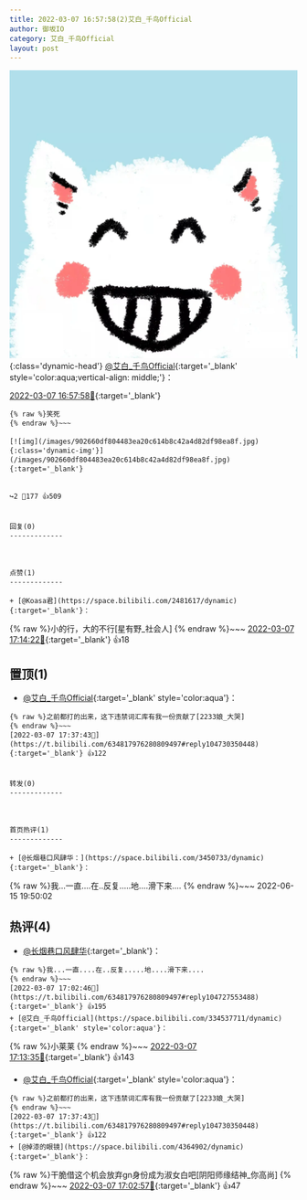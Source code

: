 ```yaml
---
title: 2022-03-07 16:57:58(2)艾白_千鸟Official
author: 御坂IO
category: 艾白_千鸟Official
layout: post
---
```


![img](/images/9ae8b9445fd0665cc014d9080156a45271be73c6.jpg){:class='dynamic-head'}
[@艾白_千鸟Official](https://space.bilibili.com/334537711/dynamic){:target='_blank' style='color:aqua;vertical-align: middle;'}：

[2022-03-07 16:57:58🔗](https://t.bilibili.com/634817976280809497){:target='_blank'}

~~~
{% raw %}笑死
{% endraw %}~~~

[![img](/images/902660df804483ea20c614b8c42a4d82df98ea8f.jpg){:class='dynamic-img'}](/images/902660df804483ea20c614b8c42a4d82df98ea8f.jpg){:target='_blank'}


↪️2 💬177 👍509


回复(0)
-------------



点赞(1)
-------------

+ [@Koasa君](https://space.bilibili.com/2481617/dynamic){:target='_blank'}：
~~~
{% raw %}小的行，大的不行[星有野_社会人]
{% endraw %}~~~
[2022-03-07 17:14:22🔗](https://t.bilibili.com/634817976280809497#reply104728572032){:target='_blank'} 👍18


置顶(1)
-------------

+ [@艾白_千鸟Official](https://space.bilibili.com/334537711/dynamic){:target='_blank' style='color:aqua'}：
~~~
{% raw %}之前都打的出来，这下违禁词汇库有我一份贡献了[2233娘_大哭]
{% endraw %}~~~
[2022-03-07 17:37:43🔗](https://t.bilibili.com/634817976280809497#reply104730350448){:target='_blank'} 👍122


转发(0)
-------------



首页热评(1)
-------------

+ [@长烟巷口风肆华：](https://space.bilibili.com/3450733/dynamic){:target='_blank'}：
~~~
{% raw %}我...一直....在..反复.....地....滑下来....
{% endraw %}~~~
2022-06-15 19:50:02


热评(4)
-------------

+ [@长烟巷口风肆华](https://space.bilibili.com/3450733/dynamic){:target='_blank'}：
~~~
{% raw %}我...一直....在..反复.....地....滑下来....
{% endraw %}~~~
[2022-03-07 17:02:46🔗](https://t.bilibili.com/634817976280809497#reply104727553488){:target='_blank'} 👍195
+ [@艾白_千鸟Official](https://space.bilibili.com/334537711/dynamic){:target='_blank' style='color:aqua'}：
~~~
{% raw %}小莱莱
{% endraw %}~~~
[2022-03-07 17:13:35🔗](https://t.bilibili.com/634817976280809497#reply104728403440){:target='_blank'} 👍143
+ [@艾白_千鸟Official](https://space.bilibili.com/334537711/dynamic){:target='_blank' style='color:aqua'}：
~~~
{% raw %}之前都打的出来，这下违禁词汇库有我一份贡献了[2233娘_大哭]
{% endraw %}~~~
[2022-03-07 17:37:43🔗](https://t.bilibili.com/634817976280809497#reply104730350448){:target='_blank'} 👍122
+ [@掉漆的眼镜](https://space.bilibili.com/4364902/dynamic){:target='_blank'}：
~~~
{% raw %}干脆借这个机会放弃gn身份成为淑女白吧[阴阳师缘结神_你高尚]
{% endraw %}~~~
[2022-03-07 17:02:57🔗](https://t.bilibili.com/634817976280809497#reply104727627072){:target='_blank'} 👍47



